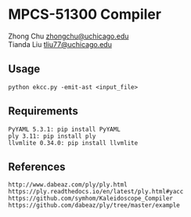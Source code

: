 # MPCS-51300 Compiler
Zhong Chu zhongchu@uchicago.edu \
Tianda Liu tliu77@uchicago.edu

## Usage
    python ekcc.py -emit-ast <input_file>

## Requirements
    PyYAML 5.3.1: pip install PyYAML
    ply 3.11: pip install ply
    llvmlite 0.34.0: pip install llvmlite

## References
    http://www.dabeaz.com/ply/ply.html
    https://ply.readthedocs.io/en/latest/ply.html#yacc
    https://github.com/symhom/Kaleidoscope_Compiler
    https://github.com/dabeaz/ply/tree/master/example